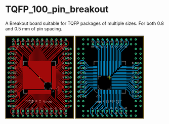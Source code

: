 # TQFP_100_pin_breakout
A Breakout board suitable for TQFP packages of multiple sizes. For both 0.8 and 0.5 mm of pin spacing.

![TopView ](https://raw.githubusercontent.com/45wsqj/TQFP_100_pin_breakout/main/img/Top.png) ![Bottom View](https://raw.githubusercontent.com/45wsqj/TQFP_100_pin_breakout/main/img/Bottom.png)
